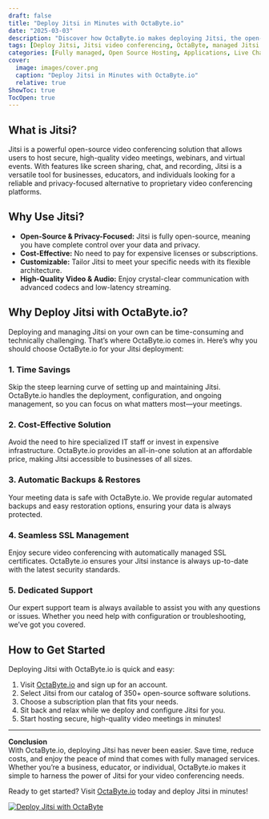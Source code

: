 ```yaml
---
draft: false
title: "Deploy Jitsi in Minutes with OctaByte.io"
date: "2025-03-03"
description: "Discover how OctaByte.io makes deploying Jitsi, the open-source video conferencing solution, effortless. Save time, reduce costs, and enjoy fully managed services with automatic backups, SSL management, and expert support."
tags: [Deploy Jitsi, Jitsi video conferencing, OctaByte, managed Jitsi hosting, open-source video conferencing, Jitsi deployment, managed open-source software, secure video conferencing, automatic SSL management, Jitsi backups]
categories: [Fully managed, Open Source Hosting, Applications, Live Chat]
cover:
  image: images/cover.png
  caption: "Deploy Jitsi in Minutes with OctaByte.io"
  relative: true
ShowToc: true
TocOpen: true
---
```



## What is Jitsi?

Jitsi is a powerful open-source video conferencing solution that allows users to host secure, high-quality video meetings, webinars, and virtual events. With features like screen sharing, chat, and recording, Jitsi is a versatile tool for businesses, educators, and individuals looking for a reliable and privacy-focused alternative to proprietary video conferencing platforms.

## Why Use Jitsi?

- **Open-Source & Privacy-Focused:** Jitsi is fully open-source, meaning you have complete control over your data and privacy.
- **Cost-Effective:** No need to pay for expensive licenses or subscriptions.
- **Customizable:** Tailor Jitsi to meet your specific needs with its flexible architecture.
- **High-Quality Video & Audio:** Enjoy crystal-clear communication with advanced codecs and low-latency streaming.

## Why Deploy Jitsi with OctaByte.io?

Deploying and managing Jitsi on your own can be time-consuming and technically challenging. That’s where OctaByte.io comes in. Here’s why you should choose OctaByte.io for your Jitsi deployment:

### 1. **Time Savings**
Skip the steep learning curve of setting up and maintaining Jitsi. OctaByte.io handles the deployment, configuration, and ongoing management, so you can focus on what matters most—your meetings.

### 2. **Cost-Effective Solution**
Avoid the need to hire specialized IT staff or invest in expensive infrastructure. OctaByte.io provides an all-in-one solution at an affordable price, making Jitsi accessible to businesses of all sizes.

### 3. **Automatic Backups & Restores**
Your meeting data is safe with OctaByte.io. We provide regular automated backups and easy restoration options, ensuring your data is always protected.

### 4. **Seamless SSL Management**
Enjoy secure video conferencing with automatically managed SSL certificates. OctaByte.io ensures your Jitsi instance is always up-to-date with the latest security standards.

### 5. **Dedicated Support**
Our expert support team is always available to assist you with any questions or issues. Whether you need help with configuration or troubleshooting, we’ve got you covered.

## How to Get Started

Deploying Jitsi with OctaByte.io is quick and easy:

1. Visit [OctaByte.io](https://octabyte.io) and sign up for an account.
2. Select Jitsi from our catalog of 350+ open-source software solutions.
3. Choose a subscription plan that fits your needs.
4. Sit back and relax while we deploy and configure Jitsi for you.
5. Start hosting secure, high-quality video meetings in minutes!

---

**Conclusion**  
With OctaByte.io, deploying Jitsi has never been easier. Save time, reduce costs, and enjoy the peace of mind that comes with fully managed services. Whether you’re a business, educator, or individual, OctaByte.io makes it simple to harness the power of Jitsi for your video conferencing needs.

Ready to get started? Visit [OctaByte.io](https://octabyte.io) today and deploy Jitsi in minutes!

[![Deploy Jitsi with OctaByte](/images/deploy-on-octabyte.png)](https://octabyte.io/fully-managed-open-source-services/applications/live-chat/jitsi)